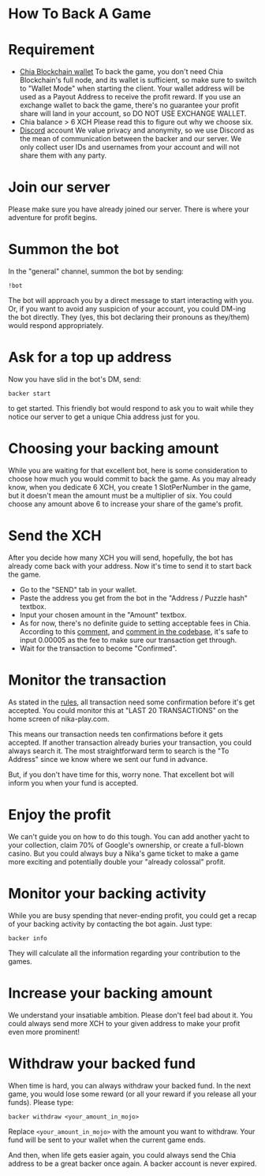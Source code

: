 # How To Back A Game

# Requirement
- [Chia Blockchain wallet](https://github.com/Chia-Network/chia-blockchain)
To back the game, you don't need Chia Blockchain's full node, and its wallet is sufficient, so make sure to switch to "Wallet Mode" when starting the client. Your wallet address will be used as a Payout Address to receive the profit reward. If you use an exchange wallet to back the game, there's no guarantee your profit share will land in your account, so DO NOT USE EXCHANGE WALLET.
- Chia balance > 6 XCH
Please read this to figure out why we choose six.
- [Discord](https://discord.com/) account
We value privacy and anonymity, so we use Discord as the mean of communication between the backer and our server. We only collect user IDs and usernames from your account and will not share them with any party. 

# Join our server
Please make sure you have already joined our server. There is where your adventure for profit begins.

# Summon the bot
In the "general" channel, summon the bot by sending:
```
!bot
```
The bot will approach you by a direct message to start interacting with you. Or, if you want to avoid any suspicion of your account, you could DM-ing the bot directly. They (yes, this bot declaring their pronouns as they/them) would respond appropriately.

# Ask for a top up address
Now you have slid in the bot's DM, send:
```
backer start
```
to get started. This friendly bot would respond to ask you to wait while they notice our server to get a unique Chia address just for you.

# Choosing your backing amount
While you are waiting for that excellent bot, here is some consideration to choose how much you would commit to back the game. As you may already know, when you dedicate 6 XCH, you create 1 SlotPerNumber in the game, but it doesn't mean the amount must be a multiplier of six. You could choose any amount above 6 to increase your share of the game's profit.

# Send the XCH
After you decide how many XCH you will send, hopefully, the bot has already come back with your address. Now it's time to send it to start back the game.
- Go to the "SEND" tab in your wallet. 
- Paste the address you get from the bot in the "Address / Puzzle hash" textbox.
- Input your chosen amount in the "Amount" textbox.
- As for now, there's no definite guide to setting acceptable fees in Chia. According to this [comment](https://github.com/Chia-Network/chia-blockchain/discussions/10379#discussioncomment-2231974), and [comment in the codebase](https://github.com/Chia-Network/chia-blockchain/blob/d87b8ac08766c9cbb4f4577a4819bb592f63123c/chia/full_node/mempool_manager.py#L99), it's safe to input 0.00005 as the fee to make sure our transaction get through.
- Wait for the transaction to become "Confirmed".

# Monitor the transaction
As stated in the [rules](/game_rules.html#9-transaction-confirmations), all transaction need some confirmation before it's get accepted. You could monitor this at "LAST 20 TRANSACTIONS" on the home screen of nika-play.com.

This means our transaction needs ten confirmations before it gets accepted. If another transaction already buries your transaction, you could always search it. The most straightforward term to search is the "To Address" since we know where we sent our fund in advance.

But, if you don't have time for this, worry none. That excellent bot will inform you when your fund is accepted.

# Enjoy the profit
We can't guide you on how to do this tough. You can add another yacht to your collection, claim 70% of Google's ownership, or create a full-blown casino. But you could always buy a Nika's game ticket to make a game more exciting and potentially double your "already colossal" profit. 

# Monitor your backing activity
While you are busy spending that never-ending profit, you could get a recap of your backing activity by contacting the bot again. Just type:
```
backer info
```
They will calculate all the information regarding your contribution to the games. 

# Increase your backing amount
We understand your insatiable ambition. Please don't feel bad about it. You could always send more XCH to your given address to make your profit even more prominent!

# Withdraw your backed fund
When time is hard, you can always withdraw your backed fund. In the next game, you would lose some reward (or all your reward if you release all your funds). Please type:
```
backer withdraw <your_amount_in_mojo>
```
Replace `<your_amount_in_mojo>` with the amount you want to withdraw. Your fund will be sent to your wallet when the current game ends.

And then, when life gets easier again, you could always send the Chia address to be a great backer once again. A backer account is never expired.